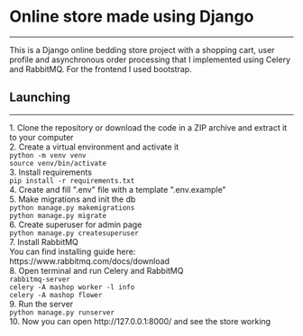 <h1>Online store made using Django</h1>
<hr>
This is a Django online bedding store project with a shopping cart, user profile and asynchronous order processing that I implemented using Celery and RabbitMQ. For the frontend I used bootstrap.<br>
<h2>Launching</h2>
<hr>
1. Clone the repository or download the code in a ZIP archive and extract it to your computer<br>
2. Create a virtual environment and activate it<br>
<code>python -m venv venv</code><br>
<code>source venv/bin/activate</code><br>
3. Install requirements<br>
<code>pip install -r requirements.txt</code><br>
4. Create and fill ".env" file with a template ".env.example"<br>
5. Make migrations and init the db<br>
<code>python manage.py makemigrations</code><br>
<code>python manage.py migrate</code><br>
6. Create superuser for admin page<br>
<code>python manage.py createsuperuser</code><br>
7. Install RabbitMQ<br>
You can find installing guide here: https://www.rabbitmq.com/docs/download<br>
8. Open terminal and run Celery and RabbitMQ<br>
<code>rabbitmq-server</code><br>
<code>celery -A mashop worker -l info</code><br>
<code>celery -A mashop flower</code><br>
9. Run the server<br>
<code>python manage.py runserver</code><br>
10. Now you can open http://127.0.0.1:8000/ and see the store working
